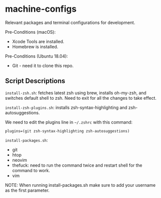 # machine-configs
Relevant packages and terminal configurations for development.

Pre-Conditions (macOS):
 - Xcode Tools are installed.
 - Homebrew is installed.

Pre-Conditions (Ubuntu 18.04):
 - Git - need it to clone this repo.

## Script Descriptions

`install-zsh.sh`: fetches latest zsh using brew, installs oh-my-zsh, and switches default shell to zsh. Need to exit for all the changes to take effect.

`install-zsh-plugins.sh`: installs zsh-syntax-highlighting and zsh-autosuggestions.

We need to edit the plugins line in `~/.zshrc` with this command:
```
plugins=(git zsh-syntax-highlighting zsh-autosuggestions)
```

`install-packages.sh`:

  - git
  - htop
  - neovim
  - thefuck: need to run the command twice and restart shell for the command to work.
  - vim

NOTE: When running install-packages.sh make sure to add your username as the first parameter.
